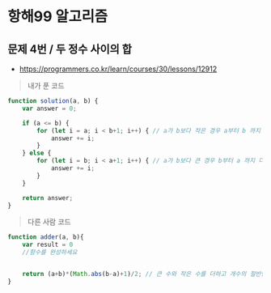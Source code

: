 # 항해99 알고리즘
## 문제 4번 / 두 정수 사이의 합
- https://programmers.co.kr/learn/courses/30/lessons/12912

> 내가 푼 코드
```js
function solution(a, b) {
    var answer = 0;

    if (a <= b) {
        for (let i = a; i < b+1; i++) { // a가 b보다 작은 경우 a부터 b 까지 더하고
            answer += i;
        }
    } else {
        for (let i = b; i < a+1; i++) { // a가 b보다 큰 경우 b부터 a 까지 더한다
            answer += i;
        }
    }

    return answer;
}
```

> 다른 사람 코드
```js
function adder(a, b){
    var result = 0
    //함수를 완성하세요


    return (a+b)*(Math.abs(b-a)+1)/2; // 큰 수와 작은 수를 더하고 개수의 절반만큼 곱한다
}
```